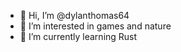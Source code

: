 - 👋 Hi, I’m @dylanthomas64
- 👀 I’m interested in games and nature
- 🌱 I’m currently learning Rust

<!---
- 💞️ I’m looking to collaborate on ...
- 📫 How to reach me ...
--->
<!---
dylanthomas64/dylanthomas64 is a ✨ special ✨ repository because its `README.md` (this file) appears on your GitHub profile.
You can click the Preview link to take a look at your changes.
--->

